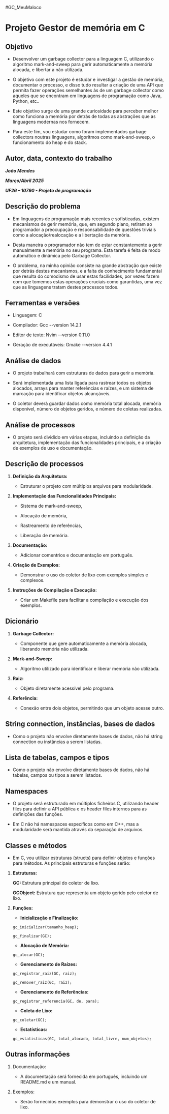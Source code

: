 #GC_MeuMaloco
# Projeto Gestor de memória em C

## Objetivo

* Desenvolver um garbage collector para a linguagem C, utilizando o algoritmo mark-and-sweep para gerir automaticamente a memória alocada, e libertar a não utilizada.

* O objetivo com este projeto é estudar e investigar a gestão de memória, documentar o processo, e disso tudo resultar a criação de uma API que permita fazer operações semelhantes às de um garbage collector como aqueles que se encontram em linguagens de programação como Java, Python, etc..

* Este objetivo surge de uma grande curiosidade para perceber melhor como funciona a memória por detrás de todas as abstrações que as linguagens modernas nos fornecem.

* Para este fim, vou estudar como foram implementados garbage collectors noutras linguagens, algoritmos como mark-and-sweep, o funcionamento do heap e do stack.

## Autor, data, contexto do trabalho

_**João Mendes**_

_**Março/Abril 2025**_

_**UF26 – 10790 - Projeto de programação**_

## Descrição do problema

* Em linguagens de programação mais recentes e sofisticadas, existem mecanismos de gerir memória, que, em segundo plano, retiram ao programador a preocupação e responsabilidade de questões triviais como a alocação/realocação e a libertação da memória.

* Desta maneira o programador não tem de estar constantemente a gerir manualmente a memória no seu programa.
Esta tarefa é feita de modo automático e dinâmica pelo Garbage Collector.

* O problema, na minha opinião consiste na grande abstração que existe por detrás destes mecanismos, e a falta de conhecimento fundamental que resulta do comodismo de usar estas facilidades, por vezes fazem com que tomemos estas operações cruciais como garantidas, uma vez que as linguagens tratam destes processos todos.

## Ferramentas e versões

* Linguagem: C

* Compilador: Gcc --version 14.2.1

* Editor de texto: Nvim --version 0.11.0

* Geração de executáveis: Gmake --version 4.4.1

## Análise de dados

* O projeto trabalhará com estruturas de dados para gerir a memória.

* Será implementada uma lista ligada para rastrear todos os objetos alocados, arrays para manter referências e raízes, e um sistema de marcação para identificar objetos alcançáveis.  

* O coletor deverá guardar dados como memória total alocada, memória disponível, número de objetos geridos, e número de coletas realizadas.

## Análise de processos

* O projeto será dividido em várias etapas, incluindo a definição da arquitetura, implementação das funcionalidades principais, e a criação de exemplos de uso e documentação.

## Descrição de processos

1. **Definição da Arquitetura:**

    * Estruturar o projeto com múltiplos arquivos para modularidade.

2. **Implementação das Funcionalidades Principais:**

    * Sistema de mark-and-sweep,

    * Alocação de memória,

    * Rastreamento de referências,

    * Liberação de memória.

3. **Documentação:**

    * Adicionar comentrios e documentação em português.

4. **Criação de Exemplos:**  

    * Demonstrar o uso do coletor de lixo com exemplos simples e complexos.

5. **Instruções de Compilação e Execução:**

    * Criar um Makefile para facilitar a compilação e execução dos exemplos.

## Dicionário

1. **Garbage Collector:**

    * Componente que gere automaticamente a memória alocada, liberando memória não utilizada.

2. **Mark-and-Sweep:**

    * Algoritmo utilizado para identificar e liberar memória não utilizada.

3. **Raiz:**

    * Objeto diretamente acessível pelo programa.

4. **Referência:**

    * Conexão entre dois objetos, permitindo que um objeto acesse outro.

## String connection, instâncias, bases de dados

* Como o projeto não envolve diretamente bases de dados, não há string connection ou instâncias a serem listadas.

## Lista de tabelas, campos e tipos

* Como o projeto não envolve diretamente bases de dados, não há tabelas, campos ou tipos a serem listados.

## Namespaces

* O projeto será estruturado em múltiplos ficheiros C, utilizando header files para definir a API pública e os header files internos para as definições das funções.

* Em C não há namespaces específicos como em C++, mas a modularidade será mantida através da separação de arquivos.

## Classes e métodos

* Em C, vou utilizar estruturas (structs) para definir objetos e funções para métodos. As principais estruturas e funções serão:

1. **Estruturas:**

    **GC:** Estrutura principal do coletor de lixo.

    **GCObject:** Estrutura que representa um objeto gerido pelo coletor de lixo.

2. **Funções:**

    * **Inicialização e Finalização:**

    `gc_inicializar(tamanho_heap);`

    `gc_finalizar(GC);`

    * **Alocação de Memória:**

    `gc_alocar(GC);`

    * **Gerenciamento de Raízes:**

    `gc_registrar_raiz(GC, raiz);`

    `gc_remover_raiz(GC, raiz);`

    * **Gerenciamento de Referências:**

    `gc_registrar_referencia(GC, de, para);`

    * **Coleta de Lixo:**

    `gc_coletar(GC);`

    * **Estatísticas:**

    `gc_estatisticas(GC, total_alocado, total_livre, num_objetos);`

## Outras informações

1. Documentação:
    * A documentação será fornecida em português, incluindo um README.md e um manual.

2. Exemplos:
    * Serão fornecidos exemplos para demonstrar o uso do coletor de lixo.
